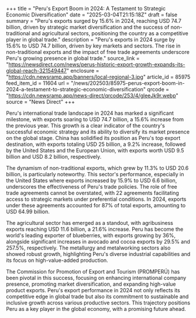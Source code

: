 +++
title = "Peru's Export Boom in 2024: A Testament to Strategic Economic Diversification"
date = "2025-03-04T21:15:18Z"
draft = false
summary = "Peru's exports surged by 15.6% in 2024, reaching USD 74.7 billion, driven by strategic market diversification and the success of non-traditional and agricultural sectors, positioning the country as a competitive player in global trade."
description = "Peru's exports in 2024 surge by 15.6% to USD 74.7 billion, driven by key markets and sectors. The rise in non-traditional exports and the impact of free trade agreements underscore Peru's growing presence in global trade."
source_link = "https://newsdirect.com/news/perus-historic-export-growth-expands-its-global-reach-321549447"
enclosure = "https://cdn.newsramp.app/banners/local-regional-3.jpg"
article_id = 85975
feed_item_id = 11604
url = "/news/202503/85975-perus-export-boom-in-2024-a-testament-to-strategic-economic-diversification"
qrcode = "https://cdn.newsramp.app/news-direct/qrcode/253/4/gleeJk9r.webp"
source = "News Direct"
+++

<p>Peru's international trade landscape in 2024 has marked a significant milestone, with exports soaring to USD 74.7 billion, a 15.6% increase from the previous year. This growth is a clear indicator of the country's successful economic strategy and its ability to diversify its market presence on the global stage. China has solidified its position as Peru's top export destination, with exports totaling USD 25 billion, a 9.2% increase, followed by the United States and the European Union, with exports worth USD 9.5 billion and USD 8.2 billion, respectively.</p><p>The dynamism of non-traditional exports, which grew by 11.3% to USD 20.6 billion, is particularly noteworthy. This sector's performance, especially in the United States where exports increased by 15.9% to USD 6.6 billion, underscores the effectiveness of Peru's trade policies. The role of free trade agreements cannot be overstated, with 22 agreements facilitating access to strategic markets under preferential conditions. In 2024, exports under these agreements accounted for 87% of total exports, amounting to USD 64.99 billion.</p><p>The agricultural sector has emerged as a standout, with agribusiness exports reaching USD 11.6 billion, a 21.6% increase. Peru has become the world's leading exporter of blueberries, with exports growing by 36%, alongside significant increases in avocado and cocoa exports by 29.5% and 257.5%, respectively. The metallurgy and metalworking sectors also showed robust growth, highlighting Peru's diverse industrial capabilities and its focus on high-value-added production.</p><p>The Commission for Promotion of Export and Tourism (PROMPERÚ) has been pivotal in this success, focusing on enhancing international company presence, promoting market diversification, and expanding high-value product exports. Peru's export performance in 2024 not only reflects its competitive edge in global trade but also its commitment to sustainable and inclusive growth across various productive sectors. This trajectory positions Peru as a key player in the global economy, with a promising future ahead.</p>